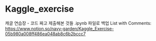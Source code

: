 # Kaggle_exercise
캐글 연습장 - 코드 짜고 제출해본 것들 .ipynb 파일로 백업
List with Comments: https://www.notion.so/navy-garden/Kaggle_Exercise-05b980a008ff486ea048ab8c6b2bccc7
